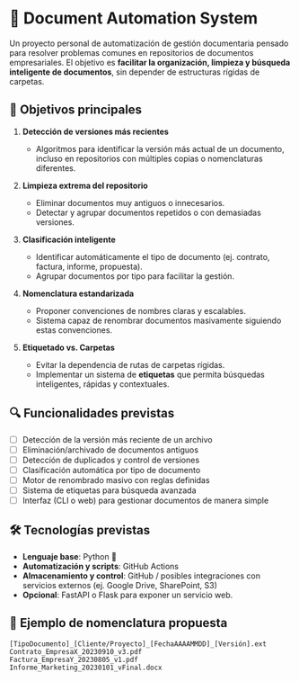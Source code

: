 # 📂 Document Automation System  

Un proyecto personal de automatización de gestión documentaria pensado para resolver problemas comunes en repositorios de documentos empresariales. El objetivo es **facilitar la organización, limpieza y búsqueda inteligente de documentos**, sin depender de estructuras rígidas de carpetas.  

## 🚀 Objetivos principales  

1. **Detección de versiones más recientes**  
   - Algoritmos para identificar la versión más actual de un documento, incluso en repositorios con múltiples copias o nomenclaturas diferentes.  

2. **Limpieza extrema del repositorio**  
   - Eliminar documentos muy antiguos o innecesarios.  
   - Detectar y agrupar documentos repetidos o con demasiadas versiones.  

3. **Clasificación inteligente**  
   - Identificar automáticamente el tipo de documento (ej. contrato, factura, informe, propuesta).  
   - Agrupar documentos por tipo para facilitar la gestión.  

4. **Nomenclatura estandarizada**  
   - Proponer convenciones de nombres claras y escalables.  
   - Sistema capaz de renombrar documentos masivamente siguiendo estas convenciones.  

5. **Etiquetado vs. Carpetas**  
   - Evitar la dependencia de rutas de carpetas rígidas.  
   - Implementar un sistema de **etiquetas** que permita búsquedas inteligentes, rápidas y contextuales.  

## 🔍 Funcionalidades previstas  

- [ ] Detección de la versión más reciente de un archivo  
- [ ] Eliminación/archivado de documentos antiguos  
- [ ] Detección de duplicados y control de versiones  
- [ ] Clasificación automática por tipo de documento  
- [ ] Motor de renombrado masivo con reglas definidas  
- [ ] Sistema de etiquetas para búsqueda avanzada  
- [ ] Interfaz (CLI o web) para gestionar documentos de manera simple  

## 🛠️ Tecnologías previstas  

- **Lenguaje base**: Python 🐍  
- **Automatización y scripts**: GitHub Actions  
- **Almacenamiento y control**: GitHub / posibles integraciones con servicios externos (ej. Google Drive, SharePoint, S3)  
- **Opcional**: FastAPI o Flask para exponer un servicio web.  

## 📌 Ejemplo de nomenclatura propuesta  

```text
[TipoDocumento]_[Cliente/Proyecto]_[FechaAAAAMMDD]_[Versión].ext
Contrato_EmpresaX_20230910_v3.pdf
Factura_EmpresaY_20230805_v1.pdf
Informe_Marketing_20230101_vFinal.docx
```
